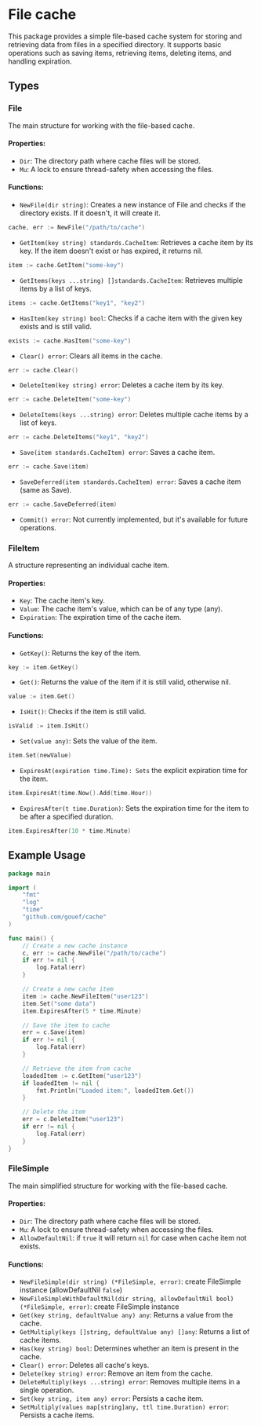 # File cache
This package provides a simple file-based cache system for storing and retrieving data from files in a specified directory. It supports basic operations such as saving items, retrieving items, deleting items, and handling expiration.

## Types

### File
The main structure for working with the file-based cache.

#### Properties:
- `Dir`: The directory path where cache files will be stored.
- `Mu`: A lock to ensure thread-safety when accessing the files.

#### Functions:
- `NewFile(dir string)`: Creates a new instance of File and checks if the directory exists. If it doesn't, it will create it.

```go
cache, err := NewFile("/path/to/cache")
```

- `GetItem(key string) standards.CacheItem`: Retrieves a cache item by its key. If the item doesn't exist or has expired, it returns nil.

```go
item := cache.GetItem("some-key")
```

- `GetItems(keys ...string) []standards.CacheItem`: Retrieves multiple items by a list of keys.

```go
items := cache.GetItems("key1", "key2")
```

- `HasItem(key string) bool`: Checks if a cache item with the given key exists and is still valid.

```go
exists := cache.HasItem("some-key")
```

- `Clear() error`: Clears all items in the cache.

```go
err := cache.Clear()
```

- `DeleteItem(key string) error`: Deletes a cache item by its key.

```go
err := cache.DeleteItem("some-key")
```

- `DeleteItems(keys ...string) error`: Deletes multiple cache items by a list of keys.

```go
err := cache.DeleteItems("key1", "key2")
```

- `Save(item standards.CacheItem) error`: Saves a cache item.

```go
err := cache.Save(item)
```

- `SaveDeferred(item standards.CacheItem) error`: Saves a cache item (same as Save).

```go
err := cache.SaveDeferred(item)
```

- `Commit() error`: Not currently implemented, but it's available for future operations.

### FileItem
A structure representing an individual cache item.

#### Properties:
- `Key`: The cache item's key.
- `Value`: The cache item's value, which can be of any type (any).
- `Expiration`: The expiration time of the cache item.

#### Functions:
- `GetKey()`: Returns the key of the item.

```go
key := item.GetKey()
```

- `Get()`: Returns the value of the item if it is still valid, otherwise nil.

```go
value := item.Get()
```

- `IsHit()`: Checks if the item is still valid.

```go
isValid := item.IsHit()
```

- `Set(value any)`: Sets the value of the item.

```go
item.Set(newValue)
```

- `ExpiresAt(expiration time.Time): Sets` the explicit expiration time for the item.

```go
item.ExpiresAt(time.Now().Add(time.Hour))
```

- `ExpiresAfter(t time.Duration)`: Sets the expiration time for the item to be after a specified duration.

```go
item.ExpiresAfter(10 * time.Minute)
```

## Example Usage

```go
package main

import (
	"fmt"
	"log"
	"time"
	"github.com/gouef/cache"
)

func main() {
	// Create a new cache instance
	c, err := cache.NewFile("/path/to/cache")
	if err != nil {
		log.Fatal(err)
	}

	// Create a new cache item
	item := cache.NewFileItem("user123")
	item.Set("some data")
	item.ExpiresAfter(5 * time.Minute)

	// Save the item to cache
	err = c.Save(item)
	if err != nil {
		log.Fatal(err)
	}

	// Retrieve the item from cache
	loadedItem := c.GetItem("user123")
	if loadedItem != nil {
		fmt.Println("Loaded item:", loadedItem.Get())
	}

	// Delete the item
	err = c.DeleteItem("user123")
	if err != nil {
		log.Fatal(err)
	}
}
```

### FileSimple
The main simplified structure for working with the file-based cache.

#### Properties:
- `Dir`: The directory path where cache files will be stored.
- `Mu`: A lock to ensure thread-safety when accessing the files.
- `AllowDefaultNil`: if `true` it will return `nil` for case when cache item not exists.

#### Functions:

- `NewFileSimple(dir string) (*FileSimple, error)`: create FileSimple instance (allowDefaultNil `false`)
- `NewFileSimpleWithDefaultNil(dir string, allowDefaultNil bool) (*FileSimple, error)`: create FileSimple instance
- `Get(key string, defaultValue any) any`: Returns a value from the cache.
- `GetMultiply(keys []string, defaultValue any) []any`: Returns a list of cache items.
- `Has(key string) bool`: Determines whether an item is present in the cache.
- `Clear() error`: Deletes all cache's keys.
- `Delete(key string) error`: Remove an item from the cache.
- `DeleteMultiply(keys ...string) error`: Removes multiple items in a single operation.
- `Set(key string, item any) error`: Persists a cache item.
- `SetMultiply(values map[string]any, ttl time.Duration) error`: Persists a cache items.

